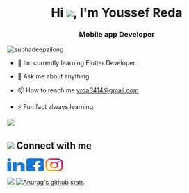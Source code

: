 <h1 align="center">Hi <img src="https://media.giphy.com/media/hvRJCLFzcasrR4ia7z/giphy.gif" width="35">, I'm Youssef Reda</h1>

<h3 align="center">Mobile app Developer</h3>

<p align="left"> <img src="https://komarev.com/ghpvc/?username=YoussefReda-YRM&label=Profile%20views&color=0e75b6&style=flat" alt="subhadeepzilong" /> </p>

- 🌱 I’m currently learning Flutter Developer
  
- 💬 Ask me about anything
  
- 📫 How to reach me yrda3414@gmail.com
  
- ⚡ Fun fact always learning

<img src="https://user-images.githubusercontent.com/73097560/115834477-dbab4500-a447-11eb-908a-139a6edaec5c.gif"></a>


  ## <img src="https://media.giphy.com/media/iY8CRBdQXODJSCERIr/giphy.gif" width="30px"> Connect with me
<p align="left">
<a href="https://www.linkedin.com/in/youssef-r-mohamed-904753221/" target="blank"><img align="center" src="https://raw.githubusercontent.com/SubhadeepZilong/SubhadeepZilong/main/icons/Social/linked-in-alt.svg" alt="subhadeep-chakraborty-b341a8191" height="30" width="40" /></a>
<a href="https://www.facebook.com/yossif.redamohamed" target="blank"><img align="center" src="https://raw.githubusercontent.com/SubhadeepZilong/SubhadeepZilong/main/icons/Social/facebook.svg" alt="subhadeep.chakraborty.555" height="30" width="40" /></a>
<a href="https://www.instagram.com/youssef_r._mohamed/" target="blank"><img align="center" src="https://raw.githubusercontent.com/SubhadeepZilong/SubhadeepZilong/main/icons/Social/instagram.svg" alt="subhadeepzilong" height="30" width="40" /></a>
</p>



<img src="https://user-images.githubusercontent.com/73097560/115834477-dbab4500-a447-11eb-908a-139a6edaec5c.gif"></a>
[![Anurag's github stats](https://github-readme-stats.vercel.app/api?username=Youssef)](https://github.com/anuraghazra-readme-stats)

